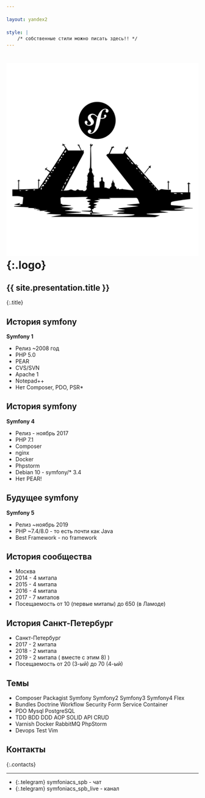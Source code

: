 ```yaml
---

layout: yandex2

style: |
    /* собственные стили можно писать здесь!! */
---
```


# ![](pictures/symfoniacs-spb-logo-version-0.svg){:.logo}

## {{ site.presentation.title }}
{:.title}

## История symfony

**Symfony 1**

* Релиз ~2008 год
* PHP 5.0
* PEAR
* CVS/SVN
* Apache 1
* Notepad++
* Нет Composer, PDO, PSR*

## История symfony

**Symfony 4**

* Релиз - ноябрь 2017
* PHP 7.1
* Composer
* nginx
* Docker
* Phpstorm
* Debian 10 - symfony/* 3.4
* Нет PEAR!

## Будущее symfony

**Symfony 5**

* Релиз ~ноябрь 2019
* PHP ~7.4/8.0 - то есть почти как Java
* Best Framework - no framework

## История сообщества

* Москва 
* 2014 - 4 митапа
* 2015 - 4 митапа
* 2016 - 4 митапа
* 2017 - 7 митапов
* Посещаемость от 10 (первые митапы) до 650 (в Ламоде)

## История Санкт-Петербург

* Санкт-Петербург 
* 2017 - 2 митапа
* 2018 - 2 митапа
* 2019 - 2 митапа ( вместе с этим 8) )
* Посещаемость от 20 (3-ый) до 70 (4-ый)

## Темы

* Composer Packagist Symfony Symfony2 Symfony3 Symfony4 Flex
* Bundles Doctrine Workflow Security Form Service Container
* PDO Mysql PostgreSQL
* TDD BDD DDD AOP SOLID API CRUD
* Varnish Docker RabbitMQ PhpStorm 
* Devops Test Vim

## Контакты
{:.contacts}

<!-- разделитель контактов -->
-------

<!-- center -->

- {:.telegram} symfoniacs_spb - чат
- {:.telegram} symfoniacs_spb_live - канал

<!-- right -->
